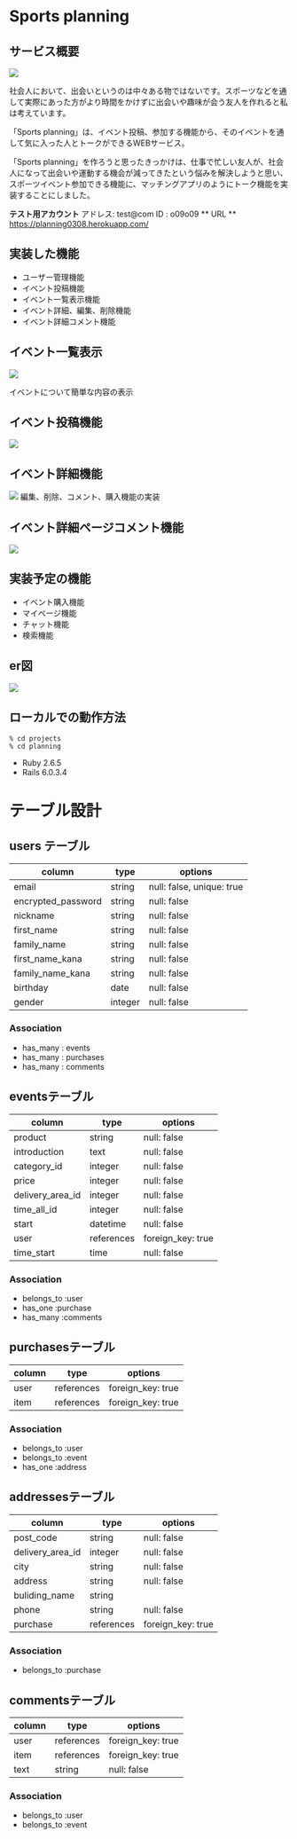 # Sports planning

## サービス概要

![](https://i.gyazo.com/d17bf33711541df9c858b53129b39893.jpg )

社会人において、出会いというのは中々ある物ではないです。スポーツなどを通して実際にあった方がより時間をかけずに出会いや趣味が会う友人を作れると私は考えています。

「Sports planning」は、イベント投稿、参加する機能から、そのイベントを通して気に入った人とトークができるWEBサービス。

「Sports planning」を作ろうと思ったきっかけは、仕事で忙しい友人が、社会人になって出会いや運動する機会が減ってきたという悩みを解決しようと思い、スポーツイベント参加できる機能に、マッチングアプリのようにトーク機能を実装することにしました。

**テスト用アカウント**
アドレス: test@com
ID     : o09o09
** URL **
https://planning0308.herokuapp.com/

## 実装した機能
 - ユーザー管理機能
 - イベント投稿機能
 - イベント一覧表示機能
 - イベント詳細、編集、削除機能
 - イベント詳細コメント機能

## イベント一覧表示
![](https://i.gyazo.com/045d6a021d1acd19212c8840b14dc7bb.png )

イベントについて簡単な内容の表示

## イベント投稿機能
![]( https://i.gyazo.com/f88193e5137db03c14fde759372a40e0.png)

## イベント詳細機能
![]( https://i.gyazo.com/79aa337e684bca650e383a26a33f9d12.png)
編集、削除、コメント、購入機能の実装

## イベント詳細ページコメント機能
![]( https://i.gyazo.com/180440c3d2c6dc482c578b1660c5dd86.png)

## 実装予定の機能
- イベント購入機能
- マイページ機能
- チャット機能
- 検索機能

## er図
![]( https://i.gyazo.com/303d45bcb1abae8997af83fa5d7009c8.png)

## ローカルでの動作方法

```
% cd projects
% cd planning
```
- Ruby 2.6.5
- Rails  6.0.3.4

# テーブル設計

## users テーブル

| column             | type    | options                   |
| ------------------ | ------- | ------------------------- |
| email              | string  | null: false, unique: true |
| encrypted_password | string  | null: false               |
| nickname           | string  | null: false               |
| first_name         | string  | null: false               |
| family_name        | string  | null: false               |
| first_name_kana    | string  | null: false               |
| family_name_kana   | string  | null: false               |
| birthday           | date    | null: false               |
| gender             | integer | null: false               |





### Association 

- has_many : events
- has_many : purchases
- has_many : comments

## eventsテーブル

| column           | type       | options           |
| ---------------- | ---------- | ----------------- |
| product          | string     | null: false       |
| introduction     | text       | null: false       |
| category_id      | integer    | null: false       |
| price            | integer    | null: false       |
| delivery_area_id | integer    | null: false       |
| time_all_id      | integer    | null: false       |
| start            | datetime   | null: false       |
| user             | references | foreign_key: true |
| time_start       | time       | null: false       |



### Association

- belongs_to :user
- has_one    :purchase
- has_many   :comments

## purchasesテーブル

| column | type       | options           |
| ------ | ---------- | ----------------- |
| user   | references | foreign_key: true |
| item   | references | foreign_key: true |



### Association

- belongs_to :user
- belongs_to :event
- has_one    :address

## addressesテーブル

| column           | type       | options           |
| ---------------- | ---------- | ----------------- |
| post_code        | string     | null: false       |
| delivery_area_id | integer    | null: false       |
| city             | string     | null: false       |
| address          | string     | null: false       |
| buliding_name    | string     |                   |
| phone            | string     | null: false       |
| purchase         | references | foreign_key: true |



### Association

- belongs_to :purchase

## commentsテーブル

| column | type       | options           |
| ------ | ---------- | ----------------- |
| user   | references | foreign_key: true |
| item   | references | foreign_key: true |
| text   | string     | null: false       |

### Association

- belongs_to :user
- belongs_to :event